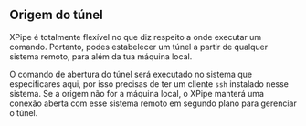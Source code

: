 ## Origem do túnel

XPipe é totalmente flexível no que diz respeito a onde executar um comando.
Portanto, podes estabelecer um túnel a partir de qualquer sistema remoto, para além da tua máquina local.

O comando de abertura do túnel será executado no sistema que especificares aqui, por isso precisas de ter um cliente `ssh` instalado nesse sistema.
Se a origem não for a máquina local, o XPipe manterá uma conexão aberta com esse sistema remoto em segundo plano para gerenciar o túnel.